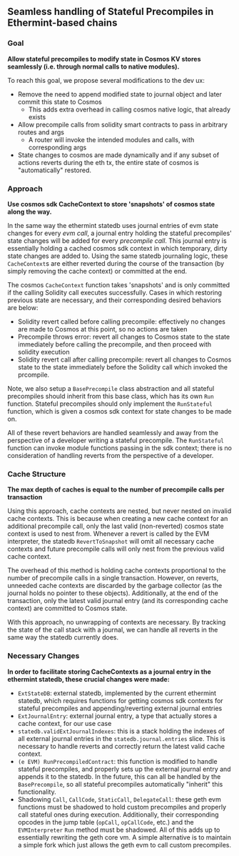 ## Seamless handling of Stateful Precompiles in Ethermint-based chains

### Goal

**Allow stateful precompiles to modify state in Cosmos KV stores seamlessly (i.e. through normal calls to native modules).**

To reach this goal, we propose several modifications to the dev ux:

- Remove the need to append modified state to journal object and later commit this state to Cosmos
  - This adds extra overhead in calling cosmos native logic, that already exists
- Allow precompile calls from solidity smart contracts to pass in arbitrary routes and args
  - A router will invoke the intended modules and calls, with corresponding args
- State changes to cosmos are made dynamically and if any subset of actions reverts during the eth
  tx, the entire state of cosmos is "automatically" restored.

### Approach

**Use cosmos sdk CacheContext to store 'snapshots' of cosmos state along the way.**

In the same way the ethermint statedb uses journal entries of evm state changes for every _evm call_, a journal entry holding the stateful precompiles' state changes will be added for every _precompile call_. This journal entry is essentially holding a cached cosmos sdk context in which temporary, dirty state changes are added to. Using the same statedb journaling logic, these `CacheContext`s are either reverted during the course of the transaction (by simply removing the cache context) or committed at the end. 

The cosmos `CacheContext` function takes 'snapshots' and is only committed if the calling Solidity call executes successfully. Cases in which restoring previous state are necessary, and their corresponding desired behaviors are below:

- Solidity revert called before calling precompile: effectively no changes are made to Cosmos at
  this point, so no actions are taken
- Precompile throws error: revert all changes to Cosmos state to the state immediately before
  calling the precompile, and then proceed with solidity execution
- Solidity revert call after calling precompile: revert all changes to Cosmos state to the state
  immediately before the Solidity call which invoked the prcompile.

Note, we also setup a `BasePrecompile` class abstraction and all stateful precompiles
should inherit from this base class, which has its own `Run` function. Stateful precompiles should only implement the `RunStateful` function, which is given a cosmos sdk context for state changes to be made on.

All of these revert behaviors are handled seamlessly and away from the perspective of a developer writing a stateful precompile. The `RunStateful` function can invoke module functions passing in the sdk context; there is no consideration of handling reverts from the perspective of a developer. 

### Cache Structure

**The max depth of caches is equal to the number of precompile calls per transaction**

Using this approach, cache contexts are nested, but never nested on invalid cache contexts. This is because when creating a new cache context for an additional precompile call, only the last valid (non-reverted) cosmos state context is used to nest from. Whenever a revert is called by the EVM interpreter, the statedb `RevertToSnapshot` will omit all necessary cache contexts and future precompile calls will only nest from the previous valid cache context. 

The overhead of this method is holding cache contexts proportional to the number of precompile calls in a single transaction. However, on reverts, unneeded cache contexts are discarded by the garbage collector (as the journal holds no pointer to these objects). Additionally, at the end of the transaction, only the latest valid journal entry (and its corresponding cache context) are committed to Cosmos state. 

With this approach, no unwrapping of contexts are necessary. By tracking the state of the call stack with a journal, we can handle all reverts in the same way the statedb currently does. 

### Necessary Changes

**In order to facilitate storing CacheContexts as a journal entry in the ethermint statedb, these crucial changes were made:**

- `ExtStateDB`: external statedb, implemented by the current ethermint statedb, which requires functions for getting cosmos sdk contexts for stateful precompiles and appending/reverting external journal entries
- `ExtJournalEntry`: external journal entry, a type that actually stores a cache context, for our use case
- `statedb.validExtJournalIndexes`: this is a stack holding the indexes of all external journal entries in the `statedb.journal.entries` slice. This is necessary to handle reverts and correctly return the latest valid cache context.
- `(e EVM) RunPrecompiledContract`: this function is modified to handle stateful precompiles, and properly sets up the external journal entry and appends it to the statedb. In the future, this can all be handled by the `BasePrecompile`, so all stateful precompiles automatically "inherit" this functionality. 
- Shadowing `Call`, `CallCode`, `StaticCall`, `DelegateCall`: these geth evm functions must be shadowed to hold custom precompiles and properly call stateful ones during execution. Additionally, their corresponding opcodes in the jump table (`opCall`, `opCallCode`, etc.) and the `EVMInterpreter` `Run` method must be shadowed. All of this adds up to essentially rewriting the geth core vm. A simple alternative is to maintain a simple fork which just allows the geth evm to call custom precompiles.